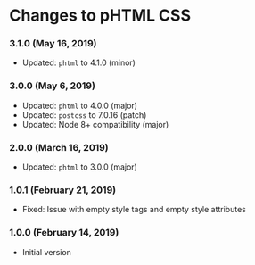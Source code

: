 # Changes to pHTML CSS

### 3.1.0 (May 16, 2019)

- Updated: `phtml` to 4.1.0 (minor)

### 3.0.0 (May 6, 2019)

- Updated: `phtml` to 4.0.0 (major)
- Updated: `postcss` to 7.0.16 (patch)
- Updated: Node 8+ compatibility (major)

### 2.0.0 (March 16, 2019)

- Updated: `phtml` to 3.0.0 (major)

### 1.0.1 (February 21, 2019)

- Fixed: Issue with empty style tags and empty style attributes

### 1.0.0 (February 14, 2019)

- Initial version
